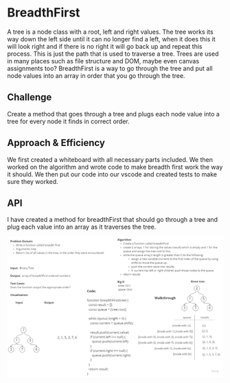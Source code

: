 # BreadthFirst

A tree is a node class with a root, left and right values. The tree works its way down the left side until it can no longer find a left, when it does this it will look right and if there is no right it will go back up and repeat this process. This is just the path that is used to traverse a tree. Trees are used in many places such as file structure and DOM, maybe even canvas assignments too? BreadthFirst is a way to go through the tree and put all node values into an array in order that you go through the tree.

## Challenge

Create a method that goes through a tree and plugs each node value into a tree for every node it finds in correct order.

## Approach & Efficiency

We first created a whiteboard with all necessary parts included. We then worked on the algorithm and wrote code to make breadth first work the way it should. We then put our code into our vscode and created tests to make sure they worked.

## API

I have created a method for breadthFirst that should go through a tree and plug each value into an array as it traverses the tree.

![](../assets/cc17.png)
